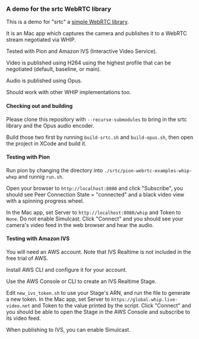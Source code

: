 ### A demo for the srtc WebRTC library

This is a demo for "srtc" a [simple WebRTC library](https://github.com/kmansoft/srtc).

It is an Mac app which captures the camera and publishes it to a WebRTC stream negotiated via WHIP.

Tested with Pion and Amazon IVS (Interactive Video Service).

Video is published using H264 using the highest profile that can be negotiated (default, baseline, or main).

Audio is published using Opus.

Should work with other WHIP implementations too.

#### Checking out and building

Please clone this repository with `--recurse-submodules` to bring in the srtc library and the Opus audio encoder.

Build those two first by running `build-srtc.sh` and `build-opus.sh`, then open the project in XCode and build it.

#### Testing with Pion

Run pion by changing the directory into `./srtc/pion-webrtc-examples-whip-whep` and runnig `run.sh`.

Open your browser to `http://localhost:8080` and click "Subscribe", you should see Peer Connection State = "connected"
and a black video view with a spinning progress wheel.

In the Mac app, set Server to `http://localhost:8080/whip` and Token to `None`. Do not enable Simulcast.
Click "Connect" and you should see your camera's video feed in the web browser and hear the audio.

#### Testing with Amazon IVS

You will need an AWS account. Note that IVS Realtime is not included in the free trial of AWS.

Install AWS CLI and configure it for your account.

Use the AWS Console or CLI to create an IVS Realtime Stage.

Edit `new_ivs_token.sh` to use your Stage's ARN, and run the file to generate a new token. In the Mac app, set Server to
`https://global.whip.live-video.net` and Token to the value printed by the script. Click "Connect" and you should be
able to open the Stage in the AWS Console and subscribe to its video feed.

When publishing to IVS, you can enable Simulcast.
